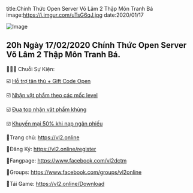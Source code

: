 title:Chính Thức Open Server Võ Lâm 2 Thập Môn Tranh Bá
image:https://i.imgur.com/uTsG6qJ.jpg
date:2020/01/17

![Image](https://i.imgur.com/uTsG6qJ.jpg)

## 20h Ngày 17/02/2020 Chính Thức Open Server Võ Lâm 2 Thập Môn Tranh Bá.

📛📛📛 Chuỗi Sự Kiện:

☑️ [Hỗ trợ tân thủ + Gift Code Open](https://vl2.online/events/2020_01_16-Ho-tro-tan-thu-may-chu-tranh-ba.md)

☑️ [Nhận vật phẩm theo các mốc level](https://vl2.online/events/2020_01_16-Chuoi-su-kien-khai-mo-may-chu-moi-tranh-ba-thang-1.md)

☑️ [Đua top nhận vật phẩm khủng](https://vl2.online/events/2020_01_16-Chuoi-su-kien-khai-mo-may-chu-moi-tranh-ba-thang-1.md)

☑️ [Khuyến mại 50% khi nạp ngân phiếu](https://vl2.online/events/2020_01_16-Khuyen-mai-nap-kim-phieu-open-server-Tranh-Ba.md)


🔰Trang chủ: https://vl2.online

🔰Đăng Ký: https://vl2.online/register

🔰Fangpage: https://www.facebook.com/vl2dctm

🔰Groups: https://www.facebook.com/groups/vl2online

🔰Tải Game: https://vl2.online/Download